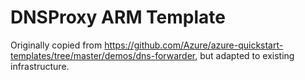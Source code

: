 # DNSProxy ARM Template

Originally  copied from https://github.com/Azure/azure-quickstart-templates/tree/master/demos/dns-forwarder, but adapted to existing infrastructure.
